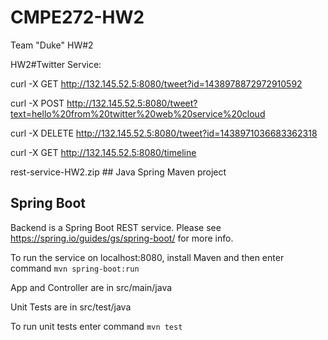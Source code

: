 # CMPE272-HW2
Team "Duke" HW#2

HW2#Twitter Service:

curl -X GET http://132.145.52.5:8080/tweet?id=1438978872972910592

curl -X POST http://132.145.52.5:8080/tweet?text=hello%20from%20twitter%20web%20service%20cloud

curl -X DELETE http://132.145.52.5:8080/tweet?id=1438971036683362318

curl -X GET http://132.145.52.5:8080/timeline

rest-service-HW2.zip ## Java Spring Maven project 

## Spring Boot

Backend is a Spring Boot REST service. Please see https://spring.io/guides/gs/spring-boot/ for more info.

To run the service on localhost:8080, install Maven and then enter command `mvn spring-boot:run`

App and Controller are in src/main/java

Unit Tests are in src/test/java

To run unit tests enter command `mvn test`
